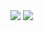 <img src="https://tenor.com/bRJsu.gif"/>
<img src="https://media.giphy.com/media/v1.Y2lkPTc5MGI3NjExYWZlNmF3dnFjYnBxNWQ0eHF3NGNmNjZ2aHJ4MzBpdjBvZWR5c2ZseCZlcD12MV9pbnRlcm5hbF9naWZfYnlfaWQmY3Q9Zw/13Nc3xlO1kGg3S/giphy.gif"/>
